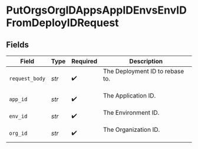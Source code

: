 # PutOrgsOrgIDAppsAppIDEnvsEnvIDFromDeployIDRequest


## Fields

| Field                             | Type                              | Required                          | Description                       |
| --------------------------------- | --------------------------------- | --------------------------------- | --------------------------------- |
| `request_body`                    | *str*                             | :heavy_check_mark:                | The Deployment ID to rebase to.<br/><br/> |
| `app_id`                          | *str*                             | :heavy_check_mark:                | The Application ID.<br/><br/>     |
| `env_id`                          | *str*                             | :heavy_check_mark:                | The Environment ID.<br/><br/>     |
| `org_id`                          | *str*                             | :heavy_check_mark:                | The Organization ID.<br/><br/>    |
